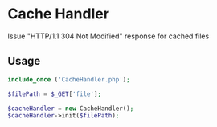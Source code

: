 # Cache Handler

Issue "HTTP/1.1 304 Not Modified" response for cached files


## Usage

```PHP
include_once ('CacheHandler.php');

$filePath = $_GET['file'];

$cacheHandler = new CacheHandler();
$cacheHandler->init($filePath);
```
